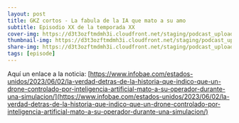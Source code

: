 ```yaml
---
layout: post
title: GKZ cortos - La fabula de la IA que mato a su amo
subtitle: Episodio XX de la temporada XX
cover-img: https://d3t3ozftmdmh3i.cloudfront.net/staging/podcast_uploaded_episode/14743809/14743809-1691156409365-99703ae24147a.jpg
thumbnail-img: https://d3t3ozftmdmh3i.cloudfront.net/staging/podcast_uploaded_episode/14743809/14743809-1691156409365-99703ae24147a.jpg
share-img: https://d3t3ozftmdmh3i.cloudfront.net/staging/podcast_uploaded_episode/14743809/14743809-1691156409365-99703ae24147a.jpg
tags: [episode]
---
```


Aquí un enlace a la noticia: [https://www.infobae.com/estados-unidos/2023/06/02/la-verdad-detras-de-la-historia-que-indico-que-un-drone-controlado-por-inteligencia-artificial-mato-a-su-operador-durante-una-simulacion/](https://www.infobae.com/estados-unidos/2023/06/02/la-verdad-detras-de-la-historia-que-indico-que-un-drone-controlado-por-inteligencia-artificial-mato-a-su-operador-durante-una-simulacion/)
